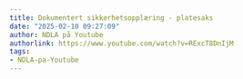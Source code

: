 ```yaml
---
title: Dokumentert sikkerhetsopplæring - platesaks
date: "2025-02-10 09:27:09"
author: NDLA på Youtube
authorlink: https://www.youtube.com/watch?v=RExcT8DnIjM
tags:
- NDLA-pa-Youtube
---
```

